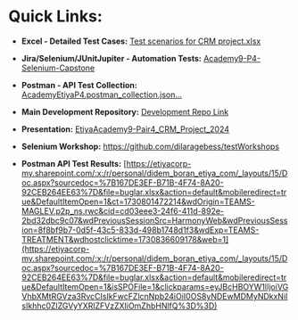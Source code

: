 # Quick Links:
- **Excel - Detailed Test Cases:** [Test scenarios for CRM project.xlsx](https://github.com/user-attachments/files/17678404/Test.scenarios.for.CRM.project.xlsx)
- **Jira/Selenium/JUnitJupiter - Automation Tests:** [Academy9-P4-Selenium-Capstone](https://github.com/EtiyaPractices/Academy9-P4-Selenium-Capstone)
- **Postman - API Test Collection:** [AcademyEtiyaP4.postman_collection.json…](https://github.com/EtiyaPractices/Academy9-P4-Selenium-Capstone/blob/master/AcademyEtiyaP4.postman_collection.json)


- **Main Development Repository:** [Development Repo Link](https://github.com/etiya-9-pair4/telco-crm-pair4)
- **Presentation:** [EtiyaAcademy9-Pair4_CRM_Project_2024](https://github.com/seldacllk/9_academy_documents/blob/main/pair_4/Test/EtiyaAcademy9-Pair4_CRM_Project_2024.pptx)

- **Selenium Workshop:** https://github.com/dilaragebess/testWorkshops
- **Postman API Test Results:** [https://etiyacorp-my.sharepoint.com/:x:/r/personal/didem_boran_etiya_com/_layouts/15/Doc.aspx?sourcedoc=%7B167DE3EF-B71B-4F74-8A20-92CEB264EE63%7D&file=buglar.xlsx&action=default&mobileredirect=true&DefaultItemOpen=1&ct=1730801472214&wdOrigin=TEAMS-MAGLEV.p2p_ns.rwc&cid=cd03eee3-24f6-411d-892e-2bd32dbc9c07&wdPreviousSessionSrc=HarmonyWeb&wdPreviousSession=8f8bf9b7-0d5f-43c5-833d-498b1748d1f3&wdExp=TEAMS-TREATMENT&wdhostclicktime=1730836609178&web=1](https://etiyacorp-my.sharepoint.com/:x:/r/personal/didem_boran_etiya_com/_layouts/15/Doc.aspx?sourcedoc=%7B167DE3EF-B71B-4F74-8A20-92CEB264EE63%7D&file=buglar.xlsx&action=default&mobileredirect=true&DefaultItemOpen=1&isSPOFile=1&clickparams=eyJBcHBOYW1lIjoiVGVhbXMtRGVza3RvcCIsIkFwcFZlcnNpb24iOiI0OS8yNDEwMDMyNDkxNiIsIkhhc0ZlZGVyYXRlZFVzZXIiOmZhbHNlfQ%3D%3D)

